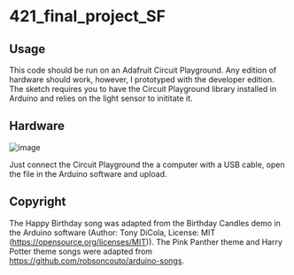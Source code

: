 # 421_final_project_SF
## Usage
This code should be run on an Adafruit Circuit Playground. Any edition of hardware should work, however, I prototyped with the developer edition. The sketch requires you to have the Circuit Playground library installed in Arduino and relies on the light sensor to inititate it. 
## Hardware
![image](https://user-images.githubusercontent.com/82545801/116473272-98cce100-a83c-11eb-87ae-e95539981b2e.png)

Just connect the Circuit Playground the a computer with a USB cable, open the file in the Arduino software and upload. 
## Copyright
The Happy Birthday song was adapted from the Birthday Candles demo in the Arduino software (Author: Tony DiCola, License: MIT (https://opensource.org/licenses/MIT)). The Pink Panther theme and Harry Potter theme songs were adapted from https://github.com/robsoncouto/arduino-songs. 
